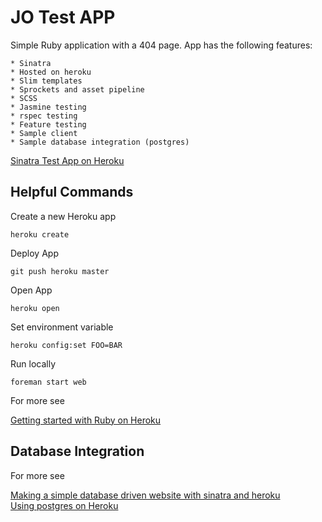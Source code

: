 JO Test APP
===========

Simple Ruby application with a 404 page.  App has the following features:

    * Sinatra
    * Hosted on heroku
    * Slim templates
    * Sprockets and asset pipeline
    * SCSS
    * Jasmine testing
    * rspec testing
    * Feature testing
    * Sample client
    * Sample database integration (postgres)
    
[Sinatra Test App on Heroku](https://pacific-ocean-5821.herokuapp.com/) 
    
Helpful Commands
----------------

Create a new Heroku app

`heroku create`

Deploy App

`git push heroku master`

Open App

`heroku open`

Set environment variable

`heroku config:set FOO=BAR`

Run locally

`foreman start web`

For more see

[Getting started with Ruby on Heroku](https://devcenter.heroku.com/articles/getting-started-with-ruby)

Database Integration
--------------------

For more see

[Making a simple database driven website with sinatra and heroku](https://samuelstern.wordpress.com/2012/11/28/making-a-simple-database-driven-website-with-sinatra-and-heroku/)  
[Using postgres on Heroku](https://devcenter.heroku.com/articles/heroku-postgresql#provisioning-the-add-on)




    
